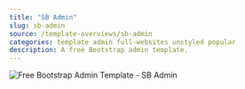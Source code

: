 ```yaml
---
title: "SB Admin"
slug: sb-admin
source: /template-overviews/sb-admin
categories: template admin full-websites unstyled popular
description: A free Bootstrap admin template.
---
```


<img src="/assets/img/templates/sb-admin.jpg" class="img-responsive" alt="Free Bootstrap Admin Template - SB Admin">